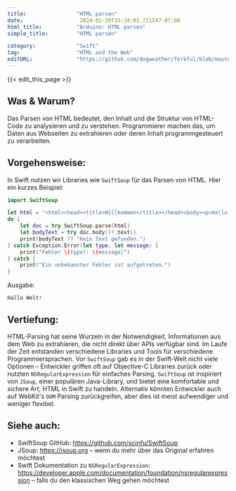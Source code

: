 ```yaml
---
title:                "HTML parsen"
date:                  2024-01-20T15:34:03.721547-07:00
html_title:           "Arduino: HTML parsen"
simple_title:         "HTML parsen"

category:             "Swift"
tag:                  "HTML and the Web"
editURL:              "https://github.com/dogweather/forkful/blob/master/content/de/swift/parsing-html.md"
---
```


{{< edit_this_page >}}

## Was & Warum?
Das Parsen von HTML bedeutet, den Inhalt und die Struktur von HTML-Code zu analysieren und zu verstehen. Programmierer machen das, um Daten aus Webseiten zu extrahieren oder deren Inhalt programmgesteuert zu verarbeiten.

## Vorgehensweise:
In Swift nutzen wir Libraries wie `SwiftSoup` für das Parsen von HTML. Hier ein kurzes Beispiel:

```Swift
import SwiftSoup

let html = "<html><head><title>Willkommen</title></head><body><p>Hallo Welt!</p></body></html>"
do {
    let doc = try SwiftSoup.parse(html)
    let bodyText = try doc.body()?.text()
    print(bodyText ?? "Kein Text gefunden.")
} catch Exception.Error(let type, let message) {
    print("Fehler \(type): \(message)")
} catch {
    print("Ein unbekannter Fehler ist aufgetreten.")
}
```

Ausgabe:
```
Hallo Welt!
```

## Vertiefung:
HTML-Parsing hat seine Wurzeln in der Notwendigkeit, Informationen aus dem Web zu extrahieren, die nicht direkt über APIs verfügbar sind. Im Laufe der Zeit entstanden verschiedene Libraries und Tools für verschiedene Programmiersprachen. Vor `SwiftSoup` gab es in der Swift-Welt nicht viele Optionen – Entwickler griffen oft auf Objective-C Libraries zurück oder nutzten `NSRegularExpression` für einfaches Parsing. `SwiftSoup` ist inspiriert von `JSoup`, einer populären Java-Library, und bietet eine komfortable und sichere Art, HTML in Swift zu handeln. Alternativ könnten Entwickler auch auf WebKit's `DOM` Parsing zurückgreifen, aber dies ist meist aufwendiger und weniger flexibel.

## Siehe auch:
- SwiftSoup GitHub: https://github.com/scinfu/SwiftSoup
- JSoup: https://jsoup.org – wenn du mehr über das Original erfahren möchtest
- Swift Dokumentation zu `NSRegularExpression`: https://developer.apple.com/documentation/foundation/nsregularexpression – falls du den klassischen Weg gehen möchtest
